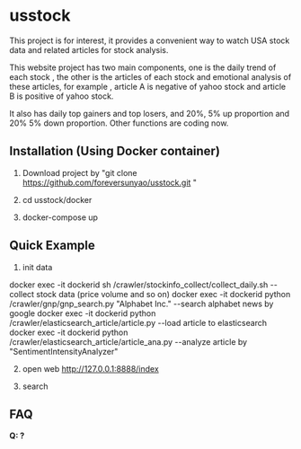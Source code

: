 # usstock


This project is for interest, it provides a convenient way to watch USA stock data and related articles for stock analysis.

This website project has two main components, one is the daily trend of each stock , the other is the articles of each stock and emotional analysis of these articles, for example , article A is negative of yahoo stock and article B is positive of yahoo stock.

It also has daily top gainers and top losers, and 20%, 5% up proportion and 20% 5% down proportion. Other functions are coding now.






## Installation (Using Docker container)

1. Download project by "git clone https://github.com/foreversunyao/usstock.git "

2. cd usstock/docker

3. docker-compose up





## Quick Example
1. init data

docker exec -it dockerid sh /crawler/stockinfo_collect/collect_daily.sh --collect stock data (price volume and so on) 
docker exec -it dockerid python /crawler/gnp/gnp_search.py "Alphabet Inc." --search alphabet news by google
docker exec -it dockerid python /crawler/elasticsearch_article/article.py --load article to elasticsearch
docker exec -it dockerid python /crawler/elasticsearch_article/article_ana.py --analyze article by "SentimentIntensityAnalyzer"

2. open web
   http://127.0.0.1:8888/index

3. search
   
## FAQ

**Q: ?**<br>

